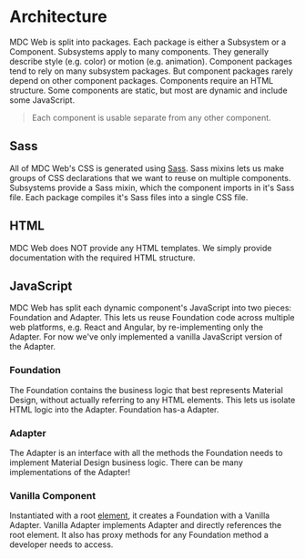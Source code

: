 # Architecture

MDC Web is split into packages. Each package is either a Subsystem or a
Component. Subsystems apply to many components. They generally describe style
(e.g. color) or motion (e.g. animation). Component packages tend to rely on
many subsystem packages. But component packages rarely depend on other
component packages. Components require an HTML structure. Some components are
static, but most are dynamic and include some JavaScript.

> Each component is usable separate from any other component.

## Sass

All of MDC Web's CSS is generated using [Sass](http://sass-lang.com/). Sass
mixins lets us make groups of CSS declarations that we want to reuse on
multiple components. Subsystems provide a Sass mixin, which the component
imports in it's Sass file. Each package compiles it's Sass files into a single
CSS file.

## HTML

MDC Web does NOT provide any HTML templates. We simply provide documentation
with the required HTML structure.

## JavaScript

MDC Web has split each dynamic component's JavaScript into two pieces:
Foundation and Adapter. This lets us reuse Foundation code across multiple web
platforms, e.g. React and Angular, by re-implementing only the Adapter. For now
we've only implemented a vanilla JavaScript version of the Adapter.

### Foundation

The Foundation contains the business logic that best represents Material Design,
without actually referring to any HTML elements. This lets us isolate HTML logic
into the Adapter. Foundation has-a Adapter.

### Adapter

The Adapter is an interface with all the methods the Foundation needs to
implement Material Design business logic. There can be many implementations of
the Adapter!

### Vanilla Component

Instantiated with a root [element](https://developer.mozilla.org/en-US/docs/Web/API/Element),
it creates a Foundation with a Vanilla Adapter. Vanilla Adapter implements
Adapter and directly references the root element. It also has proxy methods for
any Foundation method a developer needs to access.
